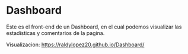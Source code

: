 # Dashboard
Este es el front-end de un Dashboard, en el cual podemos visualizar las estadísticas y comentarios de la pagina.

Visualizacion: https://raldylopez20.github.io/Dashboard/
